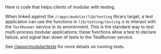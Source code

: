 Here is code that helps clients of modular with testing.

When linked against the `//apps/modular/lib/testing` library target, a test
application can use the functions in `lib/testing/testing.h` to interact with
the `TestRunner` service in its environment. This is the standard way to test
multi-process modular applications; these functions allow a test to declare
failure, and signal tear down of tests to the TestRunner service.

See [//apps/modular/tests](/apps/modular/tests) for more details on running
tests.
